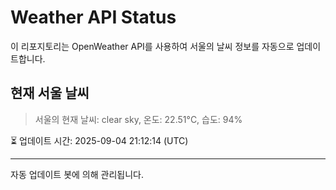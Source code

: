 
# Weather API Status

이 리포지토리는 OpenWeather API를 사용하여 서울의 날씨 정보를 자동으로 업데이트합니다.

## 현재 서울 날씨
> 서울의 현재 날씨: clear sky, 온도: 22.51°C, 습도: 94%

⏳ 업데이트 시간: 2025-09-04 21:12:14 (UTC)

---
자동 업데이트 봇에 의해 관리됩니다.
